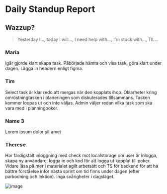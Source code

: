 # Daily Standup Report

## Wazzup?
> Yesterday I…, today I will…, I need help with…, I'm stuck with…, TIL…

### Maria
Igår gjorde klart skapa task. Påbörjade hämta och visa task, göra klart under dagen. Lägga in headern enligt figma.  

### Tim
Select task är klar redo att mergas när den kopplats ihop. Oklarheter kring omröstningtasken i planeringen som diskuterades tillsammans. Tasken kommer loopas ut och inte väljas. Admin väljer redan vilka task som ska vara med i planningpoker. 

### Name 3
Lorem ipsum dolor sit amet

### Therese
Har färdigstält inloggning med check mot localstorage om user är inlogga, skapa ny användare, logga in och kod för att logga ut kopplat till poker. Vidare läsa på mer i materialet agilt arbetsätt och TS för backend för att ha bättre förståelse inför nästa sprint om tid finns under dagen (efter parkodning och lektion). Inga svårigheter i dagsläget. 


![image](https://user-images.githubusercontent.com/113335422/236400576-c2a95975-54a2-4da5-a8c1-a401b668ffee.png)
